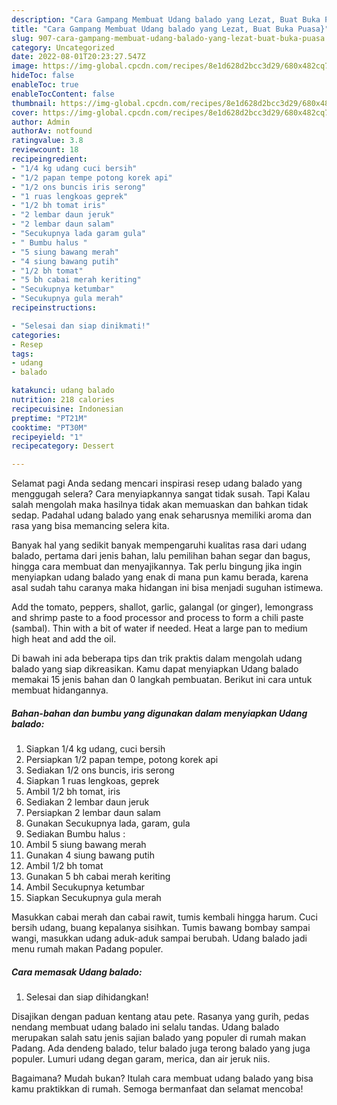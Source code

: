 ```yaml
---
description: "Cara Gampang Membuat Udang balado yang Lezat, Buat Buka Puasa}"
title: "Cara Gampang Membuat Udang balado yang Lezat, Buat Buka Puasa}"
slug: 907-cara-gampang-membuat-udang-balado-yang-lezat-buat-buka-puasa
category: Uncategorized
date: 2022-08-01T20:23:27.547Z
image: https://img-global.cpcdn.com/recipes/8e1d628d2bcc3d29/680x482cq70/udang-balado-foto-resep-utama.jpg
hideToc: false
enableToc: true
enableTocContent: false
thumbnail: https://img-global.cpcdn.com/recipes/8e1d628d2bcc3d29/680x482cq70/udang-balado-foto-resep-utama.jpg
cover: https://img-global.cpcdn.com/recipes/8e1d628d2bcc3d29/680x482cq70/udang-balado-foto-resep-utama.jpg
author: Admin
authorAv: notfound
ratingvalue: 3.8
reviewcount: 18
recipeingredient:
- "1/4 kg udang cuci bersih"
- "1/2 papan tempe potong korek api"
- "1/2 ons buncis iris serong"
- "1 ruas lengkoas geprek"
- "1/2 bh tomat iris"
- "2 lembar daun jeruk"
- "2 lembar daun salam"
- "Secukupnya lada garam gula"
- " Bumbu halus "
- "5 siung bawang merah"
- "4 siung bawang putih"
- "1/2 bh tomat"
- "5 bh cabai merah keriting"
- "Secukupnya ketumbar"
- "Secukupnya gula merah"
recipeinstructions:

- "Selesai dan siap dinikmati!"
categories:
- Resep
tags:
- udang
- balado

katakunci: udang balado 
nutrition: 218 calories
recipecuisine: Indonesian
preptime: "PT21M"
cooktime: "PT30M"
recipeyield: "1"
recipecategory: Dessert

---
```



Selamat pagi Anda sedang mencari inspirasi resep udang balado yang menggugah selera? Cara menyiapkannya sangat tidak susah. Tapi Kalau salah mengolah maka hasilnya tidak akan memuaskan dan bahkan tidak sedap. Padahal udang balado yang enak seharusnya memiliki aroma dan rasa yang bisa memancing selera kita.


Banyak hal yang sedikit banyak mempengaruhi kualitas rasa dari udang balado, pertama dari jenis bahan, lalu pemilihan bahan segar dan bagus, hingga cara membuat dan menyajikannya. Tak perlu bingung jika ingin menyiapkan udang balado yang enak di mana pun kamu berada, karena asal sudah tahu caranya maka hidangan ini bisa menjadi suguhan istimewa.

Add the tomato, peppers, shallot, garlic, galangal (or ginger), lemongrass and shrimp paste to a food processor and process to form a chili paste (sambal). Thin with a bit of water if needed. Heat a large pan to medium high heat and add the oil.


Di bawah ini ada beberapa tips dan trik praktis dalam mengolah udang balado yang siap dikreasikan. Kamu dapat menyiapkan Udang balado memakai 15 jenis bahan dan 0 langkah pembuatan. Berikut ini cara untuk membuat hidangannya.

<!--inarticleads1-->

##### Bahan-bahan dan bumbu yang digunakan dalam menyiapkan Udang balado:

1. Siapkan 1/4 kg udang, cuci bersih
1. Persiapkan 1/2 papan tempe, potong korek api
1. Sediakan 1/2 ons buncis, iris serong
1. Siapkan 1 ruas lengkoas, geprek
1. Ambil 1/2 bh tomat, iris
1. Sediakan 2 lembar daun jeruk
1. Persiapkan 2 lembar daun salam
1. Gunakan Secukupnya lada, garam, gula
1. Sediakan  Bumbu halus :
1. Ambil 5 siung bawang merah
1. Gunakan 4 siung bawang putih
1. Ambil 1/2 bh tomat
1. Gunakan 5 bh cabai merah keriting
1. Ambil Secukupnya ketumbar
1. Siapkan Secukupnya gula merah


Masukkan cabai merah dan cabai rawit, tumis kembali hingga harum. Cuci bersih udang, buang kepalanya sisihkan. Tumis bawang bombay sampai wangi, masukkan udang aduk-aduk sampai berubah. Udang balado jadi menu rumah makan Padang populer. 

<!--inarticleads2-->

##### Cara memasak Udang balado:


1. Selesai dan siap dihidangkan!

Disajikan dengan paduan kentang atau pete. Rasanya yang gurih, pedas nendang membuat udang balado ini selalu tandas. Udang balado merupakan salah satu jenis sajian balado yang populer di rumah makan Padang. Ada dendeng balado, telur balado juga terong balado yang juga populer. Lumuri udang degan garam, merica, dan air jeruk niis. 

Bagaimana? Mudah bukan? Itulah cara membuat udang balado yang bisa kamu praktikkan di rumah. Semoga bermanfaat dan selamat mencoba!
